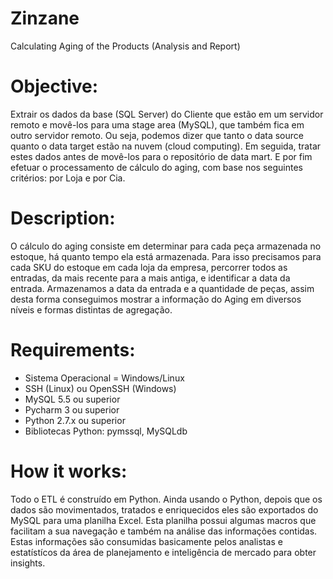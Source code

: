 # Zinzane
Calculating Aging of the Products (Analysis and Report)

# Objective: 
Extrair os dados da base (SQL Server) do Cliente que estão em um servidor remoto e movê-los para uma stage area (MySQL), que também fica em outro servidor remoto. Ou seja, podemos dizer que tanto o data source quanto o data target estão na nuvem (cloud computing). Em seguida, tratar estes dados antes de movê-los para o repositório de data mart. E por fim efetuar o processamento de cálculo do aging, com base nos seguintes critérios: por Loja e por Cia.

# Description: 
O cálculo do aging consiste em determinar para cada peça armazenada no estoque, há quanto tempo ela está armazenada. Para isso precisamos para cada SKU do estoque em cada loja da empresa, percorrer todos as entradas, da mais recente para a mais antiga, e identificar a data da entrada. Armazenamos a data da entrada e a quantidade de peças, assim desta forma conseguimos mostrar a informação do Aging em diversos níveis e formas distintas de agregação.

# Requirements:
  * Sistema Operacional = Windows/Linux
  * SSH (Linux) ou OpenSSH (Windows)
  * MySQL 5.5 ou superior
  * Pycharm 3 ou superior
  * Python 2.7.x ou superior
  * Bibliotecas Python: pymssql, MySQLdb

# How it works:
Todo o ETL é construído em Python. Ainda usando o Python, depois que os dados são movimentados, tratados e enriquecidos eles são exportados do MySQL para uma planilha Excel. Esta planilha possui algumas macros que facilitam a sua navegação e também na análise das informações contidas. Estas informações são consumidas basicamente pelos analistas e estatístícos da área de planejamento e inteligência de mercado para obter insights.
